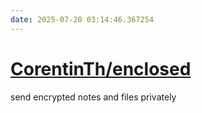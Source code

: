 ```yaml
---
date: 2025-07-20 03:14:46.367254
---
```


# [CorentinTh/enclosed](https://github.com/CorentinTh/enclosed)

send encrypted notes and files privately